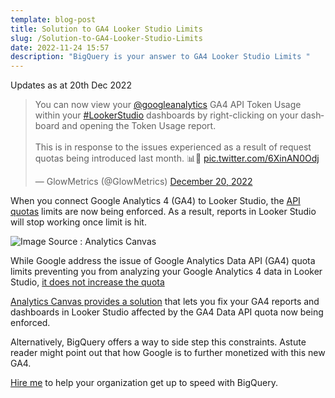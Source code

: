 ```yaml
---
template: blog-post
title: Solution to GA4 Looker Studio Limits
slug: /Solution-to-GA4-Looker-Studio-Limits
date: 2022-11-24 15:57
description: "BigQuery is your answer to GA4 Looker Studio Limits "
---
```

<!--StartFragment-->

U﻿pdates as at 20th Dec 2022

<blockquote class="twitter-tweet"><p lang="en" dir="ltr">You can now view your <a href="https://twitter.com/googleanalytics?ref_src=twsrc%5Etfw">@googleanalytics</a> GA4 API Token Usage within your <a href="https://twitter.com/hashtag/LookerStudio?src=hash&amp;ref_src=twsrc%5Etfw">#LookerStudio</a> dashboards by right-clicking on your dashboard and opening the Token Usage report. <br><br>This is in response to the issues experienced as a result of request quotas being introduced last month. 📊🚫 <a href="https://t.co/6XinAN0Odj">pic.twitter.com/6XinAN0Odj</a></p>&mdash; GlowMetrics (@GlowMetrics) <a href="https://twitter.com/GlowMetrics/status/1605140698096959488?ref_src=twsrc%5Etfw">December 20, 2022</a></blockquote> <script async src="https://platform.twitter.com/widgets.js" charset="utf-8"></script>

<!--EndFragment-->



When you connect Google Analytics 4 (GA4) to Looker Studio, the [API quotas](https://developers.google.com/analytics/devguides/reporting/data/v1/quotas) limits are now being enforced. As a result, reports in Looker Studio will stop working once limit is hit.

![](/assets/opera-snapshot_2022-11-28_163948_www.youtube.com.png "Image Source : Analytics Canvas")

W﻿hile Google address the issue of Google Analytics Data API (GA4) quota limits preventing you from analyzing your Google Analytics 4 data in Looker Studio, [it does not increase the quota](https://support.google.com/looker-studio/thread/188075021?hl=en&msgid=189902558)

[Analytics Canvas provides a solution](https://analyticscanvas.com/how-to-get-all-your-data-and-exceptional-performance-in-google-data-studio/) that lets you fix your GA4 reports and dashboards in Looker Studio affected by the GA4 Data API quota now being enforced.

Alternatively,  BigQuery offers a way to side step this constraints.  Astute reader might point out that how Google is to further monetized with this new GA4. 

[Hire me](https://www.coursera.org/account/accomplishments/specialization/PKU7C2X2QRG8) to help your organization get up to speed with BigQuery.